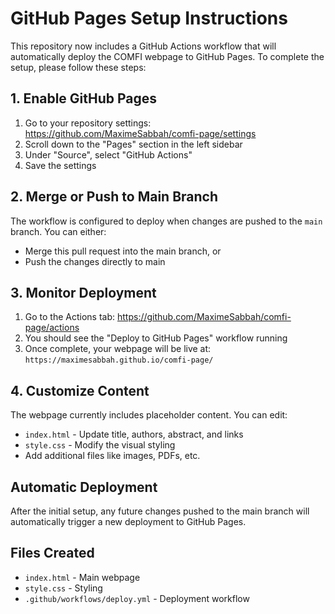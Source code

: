 # GitHub Pages Setup Instructions

This repository now includes a GitHub Actions workflow that will automatically deploy the COMFI webpage to GitHub Pages. To complete the setup, please follow these steps:

## 1. Enable GitHub Pages

1. Go to your repository settings: https://github.com/MaximeSabbah/comfi-page/settings
2. Scroll down to the "Pages" section in the left sidebar
3. Under "Source", select "GitHub Actions"
4. Save the settings

## 2. Merge or Push to Main Branch

The workflow is configured to deploy when changes are pushed to the `main` branch. You can either:

- Merge this pull request into the main branch, or  
- Push the changes directly to main

## 3. Monitor Deployment

1. Go to the Actions tab: https://github.com/MaximeSabbah/comfi-page/actions
2. You should see the "Deploy to GitHub Pages" workflow running
3. Once complete, your webpage will be live at: `https://maximesabbah.github.io/comfi-page/`

## 4. Customize Content

The webpage currently includes placeholder content. You can edit:

- `index.html` - Update title, authors, abstract, and links
- `style.css` - Modify the visual styling
- Add additional files like images, PDFs, etc.

## Automatic Deployment

After the initial setup, any future changes pushed to the main branch will automatically trigger a new deployment to GitHub Pages.

## Files Created

- `index.html` - Main webpage
- `style.css` - Styling 
- `.github/workflows/deploy.yml` - Deployment workflow